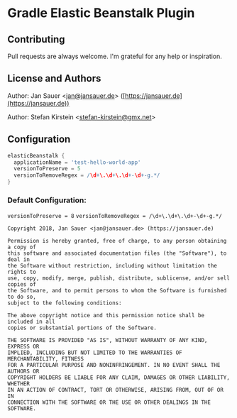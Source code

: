 # Gradle Elastic Beanstalk Plugin


## Contributing

Pull requests are always welcome. I'm grateful for any help or inspiration.

## License and Authors

Author: Jan Sauer
<[jan@jansauer.de](mailto:jan@jansauer.de)>
([https://jansauer.de](https://jansauer.de))

Author: Stefan Kirstein
<[stefan-kirstein@gmx.net](mailto:stefan-kirstein@gmx.net)>

## Configuration
```groovy
elasticBeanstalk {
  applicationName = 'test-hello-world-app'
  versionToPreserve = 5
  versionToRemoveRegex = /\d+\.\d+\.\d+-\d+-g.*/
}
```

### Default Configuration:
`versionToPreserve = 8` 
`versionToRemoveRegex = /\d+\.\d+\.\d+-\d+-g.*/` 


```text
Copyright 2018, Jan Sauer <jan@jansauer.de> (https://jansauer.de)

Permission is hereby granted, free of charge, to any person obtaining a copy of
this software and associated documentation files (the "Software"), to deal in
the Software without restriction, including without limitation the rights to
use, copy, modify, merge, publish, distribute, sublicense, and/or sell copies of
the Software, and to permit persons to whom the Software is furnished to do so,
subject to the following conditions:

The above copyright notice and this permission notice shall be included in all
copies or substantial portions of the Software.

THE SOFTWARE IS PROVIDED "AS IS", WITHOUT WARRANTY OF ANY KIND, EXPRESS OR
IMPLIED, INCLUDING BUT NOT LIMITED TO THE WARRANTIES OF MERCHANTABILITY, FITNESS
FOR A PARTICULAR PURPOSE AND NONINFRINGEMENT. IN NO EVENT SHALL THE AUTHORS OR
COPYRIGHT HOLDERS BE LIABLE FOR ANY CLAIM, DAMAGES OR OTHER LIABILITY, WHETHER
IN AN ACTION OF CONTRACT, TORT OR OTHERWISE, ARISING FROM, OUT OF OR IN
CONNECTION WITH THE SOFTWARE OR THE USE OR OTHER DEALINGS IN THE SOFTWARE.
```

